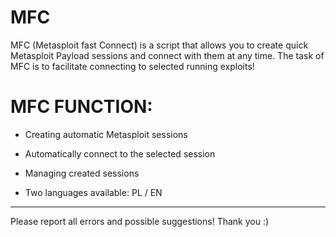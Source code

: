 # MFC

MFC (Metasploit fast Connect) is a script that allows you to create quick Metasploit Payload sessions and connect with them at any time. The task of MFC is to facilitate connecting to selected running exploits!

# MFC FUNCTION:

- Creating automatic Metasploit sessions

- Automatically connect to the selected session

- Managing created sessions

- Two languages available: PL / EN

---------------------------------------------------------------

Please report all errors and possible suggestions!
Thank you :)
